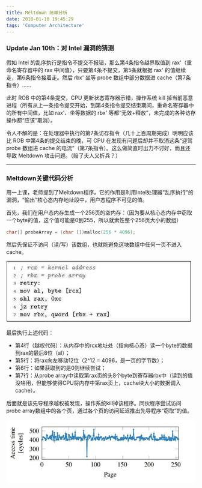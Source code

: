 ```yaml
---
title: Meltdown 简单分析
date: 2018-01-10 19:45:29
tags: 'Computer Architecture'
---
```

### Update Jan 10th：对 Intel 漏洞的猜测
假如 Intel 的乱序执行是指令不提交不报错，那么第4条指令越界取值到 rax'（重命名寄存器中的 rax 中间值），只要第4条不提交，第5条就根据 rax' 的值继续走，第6条指令接着走。然后 rbx' 坐等 probe 数组中部分数据进 cache（第7条指令）……

此时 ROB 中的第4条提交，CPU 更新状态寄存器示错，操作系统 kill 掉当前恶意进程（所有从上一条指令提交开始，到第4条指令提交结束期间，重命名寄存器中的所有中间值，比如 rax'、坐等数据的 rbx' 等都“无效+释放”，未完成的各种访存操作都“应该”取消）。

令人不解的是：在处理器中执行的第7条访存指令（几十上百周期完成）明明应该比 ROB 中第4条的提交结束的晚，可 CPU 在发现有问题后却并不取消这条“迎驾 probe 数组进 cache 的电流”（第7条指令）。这么做简直时出力不讨好，而且还导致 Meltdown 攻击问题。（赔了夫人又折兵？）

-----

### Meltdown关键代码分析
周一上课，老师提到了Meltdown程序。它的作用是利用Intel处理器“乱序执行”的漏洞，“偷出”核心态内存地址段中，用户态程序不可见的值。

首先，我们在用户态内存生成一个256页的空内存：（因为要从核心态内存中窃取一个byte的值，这个值可能是0到255，所以就索性整个256页大小的数组）
```cpp
char[] probeArray = (char [])malloc(256 * 4096);
```
然后先保证不访问（读/写）该数组，也就能避免这块数组中任何一页不进入cache。

![Meltdown Key Source Code](./my-analysis-of-meltdown/meltdown-source-code.jpg "Meltdown Key Source Code")

最后执行上述代码：
+ 第4行（越权代码）：从内存中的rcx地址处（指向核心态）读一个byte的数据到rax的最后8位（al）；
+ 第5行：将rax向左移动12位（2^12 = 4096，是一页的字节数）；
+ 第6行：如果获取到的是0则继续尝试；
+ 第7行：从probe array中读取第rax页的头8个byte到寄存器rbx中（读到的值没啥用，但能够使得CPU将内存中第rax页上，cache块大小的数据调入cache）。

后面就是该先导程序越权被发现，操作系统kill掉该程序。同伙程序尝试访问probe array数组中的各个页，通过各个页的访问延迟推出先导程序“窃取”的值。

![Check Result](./my-analysis-of-meltdown/check-result.jpg "Check Result")